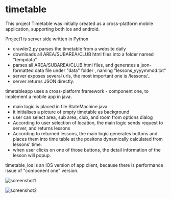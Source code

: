 timetable
=========

This project Timetable was initially created as a cross-platform mobile application, supporting both ios and android.

Project1 is server side written in Python
 - crawler2.py parses the timetable from a website daily
 - downloads all AREA/SUBAREA/CLUB html files into a folder named "tempdata"
 - parses all AREA/SUBAREA/CLUB html files, and generates a json-formatted data file under "data" folder
   , naming "lessons_yyyymmdd.txt"
 - server exposes several urls, the most important one is /lessons/<areaId>_<subAreaId>_<clubId>_<roomId>
 - server returns JSON directly.

timetableapp uses a cross-platform framework - component one, to implement a mobile app in java.
 - main logic is placed in file StateMachine.java
 - it initialises a picture of empty timetable as background
 - user can select area, sub area, club, and room from options dialog
 - According to user selection of location, the main logic sends request to server, and returns lessons
 - According to returned lessons, the main logic generates buttons and places them into time table at the positons dynamically calculated from lessons' time.
 - when user clicks on one of those buttons, the detail information of the lesson will popup.

timetable_ios is an IOS version of app client, because there is performance issue of "component one" version.

![screenshot1](https://github.com/zhanzushun/timetable/blob/master/preview/480x854.jpg)

![screenshot2](https://github.com/zhanzushun/timetable/blob/master/preview/640x960.jpg)
